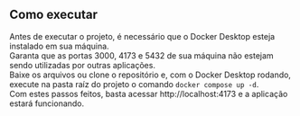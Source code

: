 <h2>Como executar</h2>

Antes de executar o projeto, é necessário que o Docker Desktop esteja instalado em sua máquina. <br>
Garanta que as portas 3000, 4173 e 5432 de sua máquina não estejam sendo utilizadas por outras aplicações. <br>
Baixe os arquivos ou clone o repositório e, com o Docker Desktop rodando, execute na pasta raíz do projeto o comando ``` docker compose up -d ```.<br>
Com estes passos feitos, basta acessar http://localhost:4173 e a aplicação estará funcionando.
